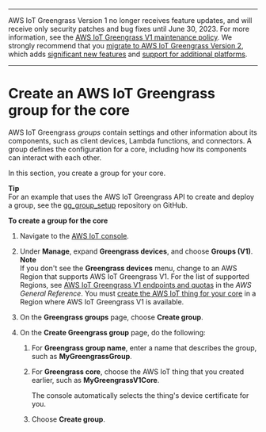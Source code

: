 --------

AWS IoT Greengrass Version 1 no longer receives feature updates, and will receive only security patches and bug fixes until June 30, 2023\. For more information, see the [AWS IoT Greengrass V1 maintenance policy](https://docs.aws.amazon.com/greengrass/v1/developerguide/maintenance-policy.html)\. We strongly recommend that you [migrate to AWS IoT Greengrass Version 2](https://docs.aws.amazon.com/greengrass/v2/developerguide/move-from-v1.html), which adds [significant new features](https://docs.aws.amazon.com/greengrass/v2/developerguide/greengrass-v2-whats-new.html) and [support for additional platforms](https://docs.aws.amazon.com/greengrass/v2/developerguide/operating-system-feature-support-matrix.html)\.

--------

# Create an AWS IoT Greengrass group for the core<a name="create-group"></a>

AWS IoT Greengrass *groups* contain settings and other information about its components, such as client devices, Lambda functions, and connectors\. A group defines the configuration for a core, including how its components can interact with each other\.

In this section, you create a group for your core\.

**Tip**  
For an example that uses the AWS IoT Greengrass API to create and deploy a group, see the [gg\_group\_setup](https://github.com/awslabs/aws-greengrass-group-setup) repository on GitHub\.

**To create a group for the core**

1. Navigate to the [AWS IoT console](https://console.aws.amazon.com/iot)\.

1. Under **Manage**, expand **Greengrass devices**, and choose **Groups \(V1\)**\.
**Note**  
If you don't see the **Greengrass devices** menu, change to an AWS Region that supports AWS IoT Greengrass V1\. For the list of supported Regions, see [AWS IoT Greengrass V1 endpoints and quotas](https://docs.aws.amazon.com/general/latest/gr/greengrass.html) in the *AWS General Reference*\. You must [create the AWS IoT thing for your core](provision-core.md) in a Region where AWS IoT Greengrass V1 is available\.

1. On the **Greengrass groups** page, choose **Create group**\.

1. On the **Create Greengrass group** page, do the following:

   1. For **Greengrass group name**, enter a name that describes the group, such as **MyGreengrassGroup**\.

   1. For **Greengrass core**, choose the AWS IoT thing that you created earlier, such as **MyGreengrassV1Core**\.

      The console automatically selects the thing's device certificate for you\.

   1. Choose **Create group**\.